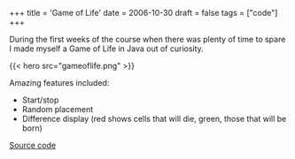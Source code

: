 +++
title = 'Game of Life'
date = 2006-10-30
draft = false
tags = ["code"]
+++

During the first weeks of the course when there was plenty of time to spare I made myself a Game of Life in Java out of curiosity.

{{< hero src="gameoflife.png" >}}

Amazing features included:

- Start/stop
- Random placement
- Difference display (red shows cells that will die, green, those that will be born)

[Source code](https://github.com/tobyoxborrow/gameoflife)

